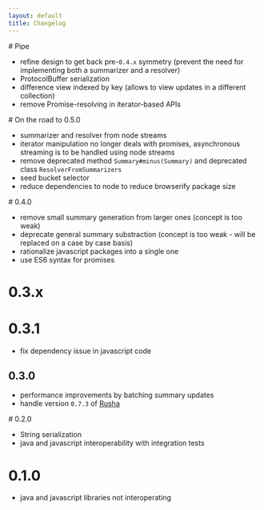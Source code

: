 ```yaml
---
layout: default
title: Changelog
---
```


# Pipe

* refine design to get back pre-`0.4.x` symmetry (prevent the need for implementing both a summarizer and a resolver)
* ProtocolBuffer serialization
* difference view indexed by key (allows to view updates in a different collection)
* remove Promise-resolving in iterator-based APIs

# On the road to 0.5.0

* summarizer and resolver from node streams
* iterator manipulation no longer deals with promises, asynchronous streaming is to be handled using node streams
* remove deprecated method `Summary#minus(Summary)` and deprecated class `ResolverFromSummarizers`
* seed bucket selector
* reduce dependencies to node to reduce browserify package size

# 0.4.0

* remove small summary generation from larger ones (concept is too weak)
* deprecate general summary substraction (concept is too weak - will be replaced on a case by case basis)
* rationalize javascript packages into a single one
* use ES6 syntax for promises

# 0.3.x

# 0.3.1

* fix dependency issue in javascript code

## 0.3.0

* performance improvements by batching summary updates
* handle version `0.7.3` of [Rusha](https://github.com/srijs/rusha)

# 0.2.0

* String serialization
* java and javascript interoperability with integration tests

# 0.1.0

* java and javascript libraries not interoperating
